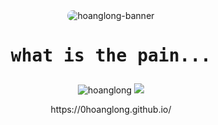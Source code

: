 
<div align="center">

<img src="https://0hoanglong.github.io/img/pain.jpg" alt="hoanglong-banner" style="border-radius: 15px;">
<div align="center">
  <h1><pre>what is the pain...</pre></h1>
</div>
<p align="center">
  <img src="https://github-readme-stats.vercel.app/api/top-langs/?username=0hoanglong&layout=compact&hide=html&title_color=&theme=dark&text_color=&hide_border=1&border_radius=10" alt="hoanglong">
  <img src="https://github-readme-stats.vercel.app/api?username=0hoanglong&show_icons=true&theme=dark&locale=vi&border_radius=10&custom_title=0hoanglong">
</p>
https://0hoanglong.github.io/
</div>
